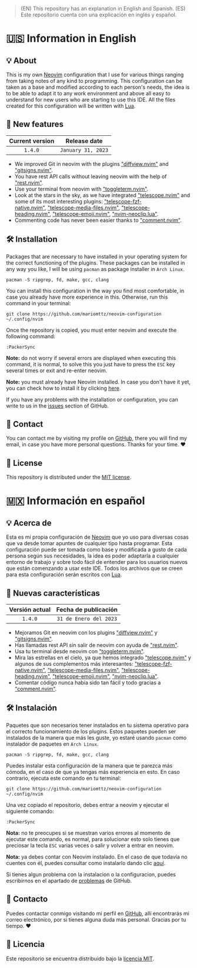 > (EN) This repository has an explanation in English and Spanish. (ES) Este repositorio cuenta con una explicación en inglés y español.

# 🇺🇸 Information in English

## 💡 About
This is my own [Neovim](https://neovim.io/) configuration that I use for various things ranging from taking notes of any kind to programming. This configuration can be taken as a base and modified according to each person's needs, the idea is to be able to adapt it to any work environment and above all easy to understand for new users who are starting to use this IDE. All the files created for this configuration will be written with [Lua](https://www.lua.org/).

## 📰 New features

| Current version | Release date |
| :-------------: | :----------: |
| `1.4.0` | `January 31, 2023` |

- We improved Git in neovim with the plugins ["diffview.nvim"](https://github.com/sindrets/diffview.nvim) and ["gitsigns.nvim"](https://github.com/lewis6991/gitsigns.nvim).
- You have rest API calls without leaving neovim with the help of ["rest.nvim"](https://github.com/rest-nvim/rest.nvim).
- Use your terminal from neovim with ["toggleterm.nvim"](https://github.com/akinsho/toggleterm.nvim).
- Look at the stars in the sky, as we have integrated ["telescope.nvim"](https://github.com/nvim-telescope/telescope.nvim) and some of its most interesting plugins: ["telescope-fzf-native.nvim"](https://github.com/nvim-telescope/telescope-fzf-native.nvim), ["telescope-media-files.nvim"](https://github.com/nvim-telescope/telescope-media-files.nvim), ["telescope-heading.nvim"](https://github.com/crispgm/telescope-heading.nvim), ["telescope-emoji.nvim"](https://github.com/xiyaowong/telescope-emoji.nvim), ["nvim-neoclip.lua"](https://github.com/AckslD/nvim-neoclip.lua).
- Commenting code has never been easier thanks to ["comment.nvim"](https://github.com/numToStr/Comment.nvim).

## 🛠 Installation
Packages that are necessary to have installed in your operating system for the correct functioning of the plugins. These packages can be installed in any way you like, I will be using `pacman` as package installer in `Arch Linux`.

```git
pacman -S ripgrep, fd, make, gcc, clang
```

You can install this configuration in the way you find most comfortable, in case you already have more experience in this. Otherwise, run this command in your terminal:

```git
git clone https://github.com/mariomttz/neovim-configuration ~/.config/nvim
```
Once the repository is copied, you must enter neovim and execute the following command:

```git
:PackerSync
```

**Note:** do not worry if several errors are displayed when executing this command, it is normal, to solve this you just have to press the `ESC` key several times or exit and re-enter neovim.

**Note:** you must already have Neovim installed. In case you don't have it yet, you can check how to install it by clicking [here](https://github.com/neovim/neovim/wiki/Installing-Neovim).

If you have any problems with the installation or configuration, you can write to us in the [issues](https://github.com/mariomttz/neovim-configuration/issues) section of GitHub.

## 📧 Contact
You can contact me by visiting my profile on [GitHub](https://github.com/mariomttz), there you will find my email, in case you have more personal questions. Thanks for your time. ❤

## 📃 License
This repository is distributed under the [MIT license](https://github.com/mariomttz/neovim-configuration/blob/master/LICENSE.md).

# 🇲🇽 Información en español

## 💡 Acerca de
Esta es mi propia configuración de [Neovim](https://neovim.io/) que yo uso para diversas cosas que va desde tomar apuntes de cualquier tipo hasta programar. Esta configuración puede ser tomada como base y modificada a gusto de cada persona según sus necesidades, la idea es poder adaptarla a cualquier entorno de trabajo y sobre todo fácil de entender para los usuarios nuevos que están comenzando a usar este IDE. Todos los archivos que se creen para esta configuración serán escritos con [Lua](https://www.lua.org/).

## 📰 Nuevas características

| Versión actual | Fecha de publicación |
| :------------: | :------------------: |
| `1.4.0` | `31 de Enero del 2023` |

- Mejoramos Git en neovim con los plugins ["diffview.nvim"](https://github.com/sindrets/diffview.nvim) y ["gitsigns.nvim"](https://github.com/lewis6991/gitsigns.nvim).
- Has llamadas rest API sin salir de neovim con ayuda de ["rest.nvim"](https://github.com/rest-nvim/rest.nvim).
- Usa tu terminal desde neovim con ["toggleterm.nvim"](https://github.com/akinsho/toggleterm.nvim).
- Mira las estrellas en el cielo, ya que hemos integrado ["telescope.nvim"](https://github.com/nvim-telescope/telescope.nvim) y algunos de sus complementos más interesantes: ["telescope-fzf-native.nvim"](https://github.com/nvim-telescope/telescope-fzf-native.nvim), ["telescope-media-files.nvim"](https://github.com/nvim-telescope/telescope-media-files.nvim), ["telescope-heading.nvim"](https://github.com/crispgm/telescope-heading.nvim), ["telescope-emoji.nvim"](https://github.com/xiyaowong/telescope-emoji.nvim), ["nvim-neoclip.lua"](https://github.com/AckslD/nvim-neoclip.lua).
- Comentar código nunca había sido tan fácil y todo gracias a ["comment.nvim"](https://github.com/numToStr/Comment.nvim).

## 🛠 Instalación
Paquetes que son necesarios tener instalados en tu sistema operativo para el correcto funcionamiento de los plugins. Estos paquetes pueden ser instalados de la manera que más les guste, yo estaré usando `pacman` como instalador de paquetes en `Arch Linux`.

```git
pacman -S ripgrep, fd, make, gcc, clang
```

Puedes instalar esta configuración de la manera que te parezca más cómoda, en el caso de que ya tengas más experiencia en esto. En caso contrario, ejecuta este comando en tu terminal:

```git
git clone https://github.com/mariomttz/neovim-configuration ~/.config/nvim
```

Una vez copiado el repositorio, debes entrar a neovim y ejecutar el siguiente comando:

```git
:PackerSync
```

**Nota:** no te preocupes si se muestran varios errores al momento de ejecutar este comando, es normal, para solucionar esto solo tienes que preciosar la tecla `ESC` varias veces o salir y volver a entrar en neovim.

**Nota:** ya debes contar con Neovim instalado. En el caso de que todavía no cuentes con él, puedes consultar como instalarlo dando clic [aquí](https://github.com/neovim/neovim/wiki/Installing-Neovim).

Si tienes algun problema con la instalacion o la configuracion, puedes escribirnos en el apartado de [problemas](https://github.com/mariomttz/neovim-configuration/issues) de GitHub.

## 📧 Contacto
Puedes contactar conmigo visitando mi perfil en [GitHub](https://github.com/mariomttz), allí encontrarás mi correo electrónico, por si tienes alguna duda más personal. Gracias por tu tiempo. ❤

## 📃 Licencia
Este repositorio se encuentra distribuido bajo la [licencia MIT](https://github.com/mariomttz/neovim-configuration/blob/master/LICENSE.md).
